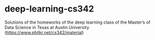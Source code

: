 # deep-learning-cs342
Solutions of the homeworks of the deep learning class of the Master’s of Data Science in Texas at Austin University (https://www.philkr.net/cs342/material)

